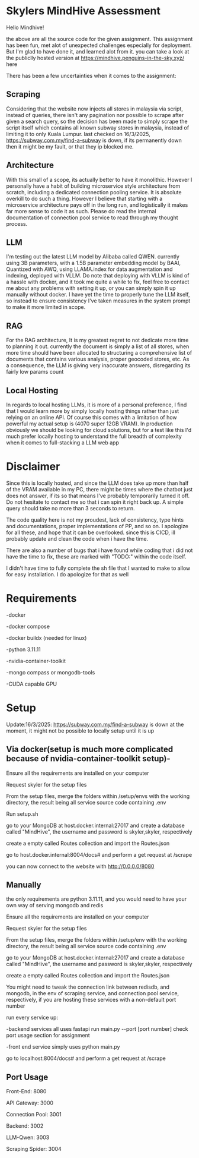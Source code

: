 # Skylers MindHive Assessment
Hello Mindhive!

the above are all the source code for the given assignment. This assignment has been fun, met alot of unexpected challenges especially for deployment. But I'm glad to have done it, and learned alot from it.
you can take a look at the publiclly hosted version at https://mindhive.penguins-in-the-sky.xyz/ here

There has been a few uncertainties when it comes to the assignment: 

## Scraping
Considering that the website now injects all stores in malaysia via script, instead of queries, there isn't any pagination nor possible to scrape after given a search query, so the decision has been made to simply scrape the script itself which contains all known subway stores in malaysia, instead of limiting it to only Kuala Lumpur. last checked on 16/3/2025, https://subway.com.my/find-a-subway is down, if its permanently down then it might be my fault, or that they ip blocked me.

## Architecture
With this small of a scope, its actually better to have it monolithic. However I personally have a habit of building microservice style architecture from scratch, including a dedicated connection pooling service. It is absolute overkill to do such a thing. However I believe that starting with a microservice architecture pays off in the long run, and 
logistically it makes far more sense to code it as such. Please do read the internal documentation of connection pool service to read through my thought process.

## LLM
I'm testing out the latest LLM model by Alibaba called QWEN. currently using 3B parameters, with a 1.5B parameter embedding model by BAAI, Quantized with AWQ, using LLAMA.index for data augmentation and indexing, deployed with VLLM. Do note that deploying with VLLM is kind of a hassle with docker, and it took me quite a while to fix, feel free to contact me about any problems with setting it up, or you can simply spin it up manually without docker. I have yet the time to properly tune the LLM itself, so instead to ensure consistency I've taken measures in the system prompt to make it more limited in scope.

## RAG
For the RAG architecture, It is my greatest regret to not dedicate more time to planning it out. currently the document is simply a list of all stores, when more time should have been allocated to structuring a comprehensive list of documents that contains various analysis, proper geocoded stores, etc. As a consequence, the LLM is giving very inaccurate answers, disregarding its fairly low params count

## Local Hosting
In regards to local hosting LLMs, it is more of a personal preference, I find that I would learn more by simply locally hosting things rather than just relying on an online API. Of course this comes with a limitation of how powerful my actual setup is (4070 super 12GB VRAM). In production obviously we should be looking for cloud solutions, but for a test like this I'd much prefer locally hosting to understand the full breadth of complexity when it comes to full-stacking a LLM web app

# Disclaimer
Since this is locally hosted, and since the LLM does take up more than half of the VRAM available in my PC, there might be times where the chatbot just does not answer, if its so that means I've probably temporarily turned it off. Do not hesitate to contact me so that i can spin it right back up. A simple query should take no more than 3 seconds to return.

The code quality here is not my proudest, lack of consistency, type hints and documentations, proper implementations of PP, and so on. I apologize for all these, and hope that it can be overlooked. since this is CICD, ill probably update and clean the code when i have the time.

There are also a number of bugs that i have found while coding that i did not have the time to fix, these are marked with "TODO:" within the code itself.

I didn't have time to fully complete the sh file that I wanted to make to allow for easy installation. I do apologize for that as well

# Requirements
-docker

-docker compose

-docker buildx (needed for linux)

-python 3.11.11

-nvidia-container-toolkit

-mongo compass or mongodb-tools

-CUDA capable GPU

# Setup
Update:16/3/2025: https://subway.com.my/find-a-subway is down at the moment, it might not be possible to locally setup until it is up

## Via docker(setup is much more complicated because of nvidia-container-toolkit setup)-
Ensure all the requirements are installed on your computer

Request skyler for the setup files

From the setup files, merge the folders within /setup/envs with the working directory, the result being all service source code containing .env

Run setup.sh

go to your MongoDB at host.docker.internal:27017 and create a database called "MindHive", the username and password is skyler,skyler, respectively

create a empty called Routes collection and import the Routes.json

go to host.docker.internal:8004/docs# and perform a get request at /scrape

you can now connect to the website with http://0.0.0.0/8080


## Manually
the only requirements are python 3.11.11, and you would need to have your own way of serving mongodb and redis

Ensure all the requirements are installed on your computer

Request skyler for the setup files

From the setup files, merge the folders within /setup/env with the working directory, the result being all service source code containing .env

go to your MongoDB at host.docker.internal:27017 and create a database called "MindHive", the username and password is skyler,skyler, respectively

create a empty called Routes collection and import the Routes.json

You might need to tweak the connection link between redisdb, and mongodb, in the env of scraping service, and connection pool service, respectively, if you are hosting these services with a non-default port number

run every service up:

-backend services all uses fastapi run main.py --port [port number] check port usage section for assignment

-front end service simply uses python main.py

go to localhost:8004/docs# and perform a get request at /scrape


## Port Usage

Front-End: 8080

API Gateway: 3000

Connection Pool: 3001

Backend: 3002

LLM-Qwen: 3003

Scraping Spider: 3004


